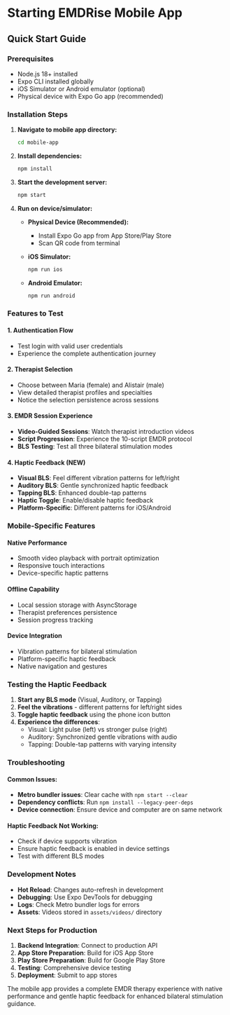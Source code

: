 # Starting EMDRise Mobile App

## Quick Start Guide

### Prerequisites
- Node.js 18+ installed
- Expo CLI installed globally
- iOS Simulator or Android emulator (optional)
- Physical device with Expo Go app (recommended)

### Installation Steps

1. **Navigate to mobile app directory:**
   ```bash
   cd mobile-app
   ```

2. **Install dependencies:**
   ```bash
   npm install
   ```

3. **Start the development server:**
   ```bash
   npm start
   ```

4. **Run on device/simulator:**
   - **Physical Device (Recommended):**
     - Install Expo Go app from App Store/Play Store
     - Scan QR code from terminal
   
   - **iOS Simulator:**
     ```bash
     npm run ios
     ```
   
   - **Android Emulator:**
     ```bash
     npm run android
     ```

### Features to Test

#### 1. **Authentication Flow**
- Test login with valid user credentials
- Experience the complete authentication journey

#### 2. **Therapist Selection**
- Choose between Maria (female) and Alistair (male)
- View detailed therapist profiles and specialties
- Notice the selection persistence across sessions

#### 3. **EMDR Session Experience**
- **Video-Guided Sessions**: Watch therapist introduction videos
- **Script Progression**: Experience the 10-script EMDR protocol
- **BLS Testing**: Test all three bilateral stimulation modes

#### 4. **Haptic Feedback (NEW)**
- **Visual BLS**: Feel different vibration patterns for left/right
- **Auditory BLS**: Gentle synchronized haptic feedback
- **Tapping BLS**: Enhanced double-tap patterns
- **Haptic Toggle**: Enable/disable haptic feedback
- **Platform-Specific**: Different patterns for iOS/Android

### Mobile-Specific Features

#### **Native Performance**
- Smooth video playback with portrait optimization
- Responsive touch interactions
- Device-specific haptic patterns

#### **Offline Capability**
- Local session storage with AsyncStorage
- Therapist preferences persistence
- Session progress tracking

#### **Device Integration**
- Vibration patterns for bilateral stimulation
- Platform-specific haptic feedback
- Native navigation and gestures

### Testing the Haptic Feedback

1. **Start any BLS mode** (Visual, Auditory, or Tapping)
2. **Feel the vibrations** - different patterns for left/right sides
3. **Toggle haptic feedback** using the phone icon button
4. **Experience the differences**:
   - Visual: Light pulse (left) vs stronger pulse (right)
   - Auditory: Synchronized gentle vibrations with audio
   - Tapping: Double-tap patterns with varying intensity

### Troubleshooting

#### **Common Issues:**
- **Metro bundler issues**: Clear cache with `npm start --clear`
- **Dependency conflicts**: Run `npm install --legacy-peer-deps`
- **Device connection**: Ensure device and computer are on same network

#### **Haptic Feedback Not Working:**
- Check if device supports vibration
- Ensure haptic feedback is enabled in device settings
- Test with different BLS modes

### Development Notes

- **Hot Reload**: Changes auto-refresh in development
- **Debugging**: Use Expo DevTools for debugging
- **Logs**: Check Metro bundler logs for errors
- **Assets**: Videos stored in `assets/videos/` directory

### Next Steps for Production

1. **Backend Integration**: Connect to production API
2. **App Store Preparation**: Build for iOS App Store
3. **Play Store Preparation**: Build for Google Play Store
4. **Testing**: Comprehensive device testing
5. **Deployment**: Submit to app stores

The mobile app provides a complete EMDR therapy experience with native performance and gentle haptic feedback for enhanced bilateral stimulation guidance.